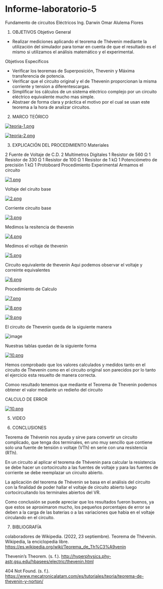 # Informe-laboratorio-5

Fundamento de circuitos Eléctricos
Ing. Darwin Omar Alulema Flores

1. OBJETIVOS
Objetivo General
 - Realizar mediciones aplicando el teorema de Thévenin mediante la utilización del simulador para tomar en  cuenta de que el 
 resultado es el mismo si utilizamos el análisis matemático y el experimental.

Objetivos Específicos
- Verificar los teoremas de Superposición, Thevenin y Máxima transferencia de potencia.
- Verificar que el circuito original y el de Thevenin proporcionan la misma corriente y 
tension a diferentescargas. 
- Simplificar los cálculos de un sistema eléctrico complejo por un circuito eléctrico 
equivalente mucho mas simple.
- Abstraer de forma clara y práctica el motivo por el cual se usan este teorema a la hora 
de analizar circuitos. 

2. MARCO TEÓRICO

[![teoria-1.png](https://i.postimg.cc/1tF8zGzk/teoria-1.png)](https://postimg.cc/34K8SDm1)

[![teoria-2.png](https://i.postimg.cc/02XPL6kD/teoria-2.png)](https://postimg.cc/ykRMR8S8)

3. EXPLICACIÓN DEL PROCEDIMIENTO
Materiales

2 Fuente de Voltaje de C.D.
2 Multímetros Digitales
1 Resistor de 560 Ω
1 Resistor de 330 Ω
1 Resistor de 100 Ω
1 Resistor de 1 kΩ
1 Potenciómetro de precisión 1 kΩ
1 Protoboard
Procedimiento Experimental Armamos el circuito 

[![1.png](https://i.postimg.cc/T3xFNfmg/1.png)](https://postimg.cc/vcP0cR0Z)

Voltaje del ciruito base 

[![2.png](https://i.postimg.cc/mD9SGFWD/2.png)](https://postimg.cc/1n9FGXth)

Corriente circuito base 

[![3.png](https://i.postimg.cc/2y2Lpzyy/3.png)](https://postimg.cc/JHHzZCbC)

Medimos la resitencia de thevenin 

[![4.png](https://i.postimg.cc/g08wzyjf/4.png)](https://postimg.cc/2qjjTZ4w)

Medimos el voltaje de thevenin 

[![5.png](https://i.postimg.cc/9M1Q0LhN/5.png)](https://postimg.cc/Vrr8HB5j)

Circuito equivalente de thevenin Aqui podemos observar el voltaje y correinte equivalentes

[![6.png](https://i.postimg.cc/wMvTmDxx/6.png)](https://postimg.cc/5YhVcYFD)

Procedimiento de Calculo

[![7.png](https://i.postimg.cc/5yYWJgNz/7.png)](https://postimg.cc/64XmLdZ6)

[![8.png](https://i.postimg.cc/9FyFqXC7/8.png)](https://postimg.cc/KRvy62KG)

[![9.png](https://i.postimg.cc/JnyR7Mpt/9.png)](https://postimg.cc/mzGv8ffG)

El circuito de Thevenin queda de la siguiente manera

![image](https://user-images.githubusercontent.com/116770738/210902028-be9034d2-9b0d-4725-b2be-3deafd9c142c.png)

Nuestras tablas quedan de la siguiente forma 

[![10.png](https://i.postimg.cc/0y2rS6nB/10.png)](https://postimg.cc/nCgHbh64)

Hemos comprobado que los valores calculados y medidos tanto en el circuito de Thevenin como en el circuito original son parecidos por lo tanto el ejercicio esta resuelto de manera correcta.

Comoo resultado tenemos que mediante el Teorema de Thevenin podemos obtener el valor mediante un redieño del circuito

CALCULO DE ERROR 


[![10.png](https://i.postimg.cc/xCQwkmyk/10.png)](https://postimg.cc/PL639P7h)

5. VIDEO



6. CONCLUSIONES

Teorema de Thévenin nos ayuda y sirve para convertir un circuito complicado, que tenga dos terminales, en uno muy sencillo que contiene solo una fuente de tensión o voltaje (VTh) en serie con una resistencia (RTh).

En un circuito al aplicar el teorema de Thévenin para calcular la resistencia se debe hacer un cortocircuito a las fuentes de voltaje y para las fuentes de corriente se debe reemplazar un circuito abierto.

La aplicación del teorema de Thévenin se basa en el análisis del circuito con la finalidad de poder hallar el voltaje de circuito abierto luego cortocircuitando los terminales abiertos del VR.

Como conclusión se puede apreciar que los resultados fueron buenos, ya que estos se aproximaron mucho, los pequeños porcentajes de error se deben a la carga de las baterias o a las variaciones que habia en el voltaje circulando en el circuito.

7. BIBLIOGRAFÍA

colaboradores de Wikipedia. (2022, 23 septiembre). Teorema de Thévenin. Wikipedia, la enciclopedia libre. https://es.wikipedia.org/wiki/Teorema_de_Th%C3%A9venin

Thevenin’s Theorem. (s. f.). http://hyperphysics.phy-astr.gsu.edu/hbasees/electric/thevenin.html

404 Not Found. (s. f.). https://www.mecatronicalatam.com/es/tutoriales/teoria/teorema-de-thevenin-y-norton/

